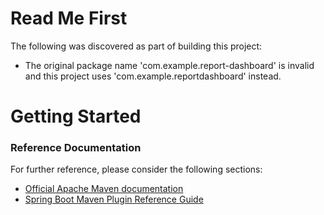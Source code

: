 # Read Me First
The following was discovered as part of building this project:

* The original package name 'com.example.report-dashboard' is invalid and this project uses 'com.example.reportdashboard' instead.

# Getting Started

### Reference Documentation
For further reference, please consider the following sections:

* [Official Apache Maven documentation](https://maven.apache.org/guides/index.html)
* [Spring Boot Maven Plugin Reference Guide](https://docs.spring.io/spring-boot/docs/2.2.5.RELEASE/maven-plugin/)

